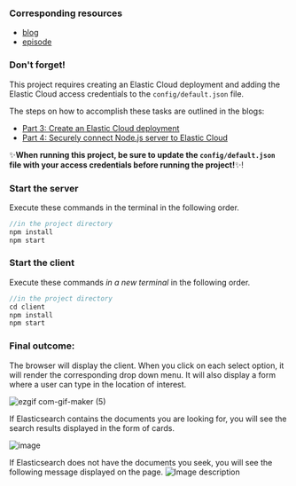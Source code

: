 ### Corresponding resources
- [blog](https://dev.to/lisahjung/part-9-set-up-server-to-send-requests-80m-temp-slug-1808507?preview=27ba4fbceb55a21129bbeadfe949d3b9cba596bebfa335de8fd463288e3849f91e771a71a76ae47fda42a7b3bc501ae99ec035fee5e0cb5632ed6ca5)
- [episode]()

### Don't forget!
This project requires creating an Elastic Cloud deployment and adding the Elastic Cloud access credentials to the `config/default.json` file.

The steps on how to accomplish these tasks are outlined in the blogs:
- [Part 3: Create an Elastic Cloud deployment](https://dev.to/lisahjung/part-3-securely-connect-elasticsearch-service-to-nodejs-server-30ah-temp-slug-1884353?preview=258b54384c37640f7abbefedc09bfb1016f209b2d70b1311ec7e294058c0001229a9f32abc40994e7152ed7723799280dd56e1292195135742beeb76)
- [Part 4: Securely connect Node.js server to Elastic Cloud](https://dev.to/lisahjung/part-4-securely-connect-elasticsearch-service-to-nodejs-server-57gf-temp-slug-3638718?preview=6f362540fad022b443b642dd896eef4792483f0757e7ef8a39d5ac600fbcaeaf3b1389c7a0398cd8ebb0d6926ba20af930f6a9f5703a3ce5d7bde8bd)

:sparkles:**When running this project, be sure to update the `config/default.json` file with your access credentials before running the project!**:sparkles:!

### Start the server

Execute these commands in the terminal in the following order. 
```javascript
//in the project directory
npm install
npm start
```

### Start the client

Execute these commands *in a new terminal* in the following order. 
```javascript
//in the project directory
cd client
npm install
npm start
```

### Final outcome:

The browser will display the client.
When you click on each select option, it will render the corresponding drop down menu. It will also display a form where a user can type in the location of interest. 

![ezgif com-gif-maker (5)](https://user-images.githubusercontent.com/60980933/169545964-9c84ea5f-94f7-47cb-9ba8-64b5973a0b6a.gif)

If Elasticsearch contains the documents you are looking for, you will see the search results displayed in the form of cards. 

![image](https://user-images.githubusercontent.com/60980933/187599185-f54a7a85-9f0f-4a65-8f71-3e49d9d99204.png)

If Elasticsearch does not have the documents you seek, you will see the following message displayed on the page. 
![Image description](https://dev-to-uploads.s3.amazonaws.com/uploads/articles/c5jue7px2gazhkts7qt0.png)

